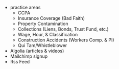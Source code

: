 - practice areas
    - CCPA
    - Insurance Coverage (Bad Faith)
    - Property Contamination
    - Collections (Liens, Bonds, Trust Fund, etc.)
    - Wage, Hour, & Classification
    - Construction Accidents (Workers Comp. & PI)
    - Qui Tam/Whistleblower
- Algolia (articles & videos)
- Mailchimp signup
- Rss Feed
